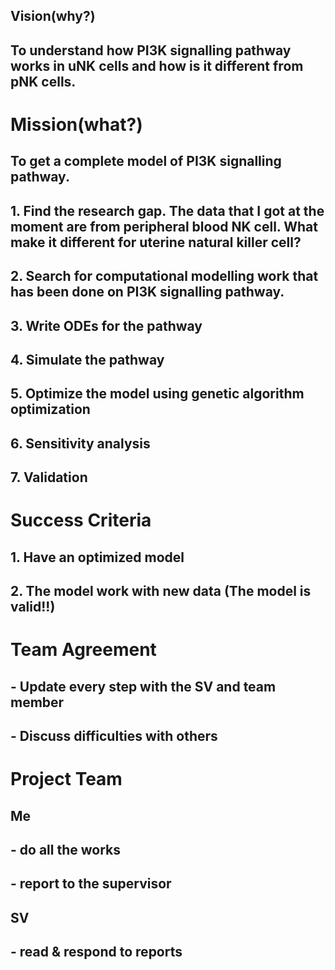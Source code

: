 ## Vision(why?)

## To understand how PI3K signalling pathway works in uNK cells and how is it different from pNK cells.

# Mission(what?)

## To get a complete model of PI3K signalling pathway.

## 1. Find the research gap. The data that I got at the moment are from peripheral blood NK cell. What make it different for uterine natural killer cell?

## 2. Search for computational modelling work that has been done on PI3K signalling pathway. 

## 3. Write ODEs for the pathway

## 4. Simulate the pathway

## 5. Optimize the model using genetic algorithm optimization

## 6. Sensitivity analysis

## 7. Validation


# Success Criteria

## 1. Have an optimized model 

## 2. The model work with new data (The model is valid!!)


# Team Agreement

## - Update every step with the SV and team member

## - Discuss difficulties with others


  
# Project Team

## Me

## - do all the works

## - report to the supervisor

## SV

## - read & respond to reports
